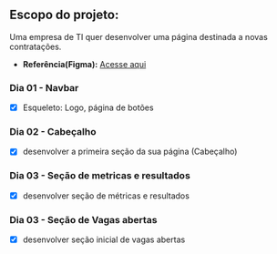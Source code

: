 ## Escopo do projeto:
Uma empresa de TI quer desenvolver uma página destinada a novas contratações.

- **Referência(Figma):** [Acesse aqui](https://www.figma.com/design/mm3MLozvUDGhDRTxSLlGL5/7daysOfCode-HTML-CSS?node-id=0-1&node-type=canvas&t=sBCfGRbq40ngj7BY-0)

### Dia 01 - Navbar
- [x] Esqueleto: Logo, página de botões 

### Dia 02 - Cabeçalho
- [x] desenvolver a primeira seção da sua página (Cabeçalho) 

### Dia 03 - Seção de metricas e resultados
- [x] desenvolver seção de métricas e resultados 

### Dia 03 - Seção de Vagas abertas
- [x] desenvolver seção inicial de vagas abertas